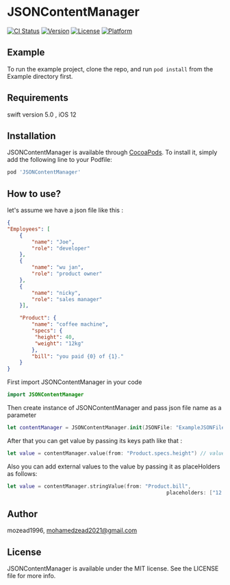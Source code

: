 # JSONContentManager

[![CI Status](https://img.shields.io/travis/mozead1996/JSONContentManager.svg?style=flat)](https://travis-ci.org/mozead1996/JSONContentManager)
[![Version](https://img.shields.io/cocoapods/v/JSONContentManager.svg?style=flat)](https://cocoapods.org/pods/JSONContentManager)
[![License](https://img.shields.io/cocoapods/l/JSONContentManager.svg?style=flat)](https://cocoapods.org/pods/JSONContentManager)
[![Platform](https://img.shields.io/cocoapods/p/JSONContentManager.svg?style=flat)](https://cocoapods.org/pods/JSONContentManager)

## Example

To run the example project, clone the repo, and run `pod install` from the Example directory first.

## Requirements

swift version 5.0 , iOS 12

## Installation

JSONContentManager is available through [CocoaPods](https://cocoapods.org). To install
it, simply add the following line to your Podfile:

```ruby
pod 'JSONContentManager'
```

## How to use?
let's assume we have a json file like this : 
```json 
{
"Employees": [
    {
        "name": "Joe",
        "role": "developer"
    },
    {
        "name": "wu jan",
        "role": "product owner"
    },
    {
        "name": "nicky",
        "role": "sales manager"
    }],

    "Product": {
        "name": "coffee machine",
        "specs": {
         "height": 40,
         "weight": "12kg"
        },
        "bill": "you paid {0} of {1}."
    }
}

```
First import JSONContentManager in your code 
```swift
import JSONContentManager
```
Then create instance of JSONContentManager and pass json file name as a parameter 
 ```swift
let contentManager = JSONContentManager.init(JSONFile: "ExampleJSONFile")
```
After that you can get value by passing its keys path like that : 
 ```swift
let value = contentManager.value(from: "Product.specs.height") // value = 40 
```
Also you can add external values to the value by passing it as placeHolders as follows:
 ```swift
let value = contentManager.stringValue(from: "Product.bill",
                                                     placeholders: ["12.35$","40,30$"]) // you paid 12.35$ of 40,30$.
```
## Author

mozead1996, mohamedzead2021@gmail.com

## License

JSONContentManager is available under the MIT license. See the LICENSE file for more info.
